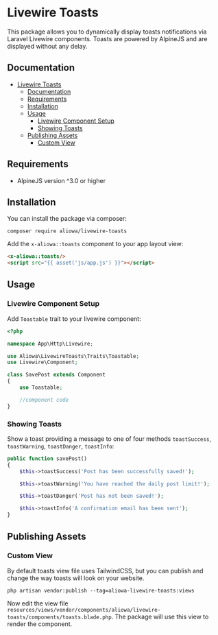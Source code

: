 # Livewire Toasts

This package allows you to dynamically display toasts notifications via Laravel Livewire components. Toasts are powered by AlpineJS and are displayed without any delay.

## Documentation

- [Livewire Toasts](#livewire-toasts)
  - [Documentation](#documentation)
  - [Requirements](#requirements)
  - [Installation](#installation)
  - [Usage](#usage)
    - [Livewire Component Setup](#livewire-component-setup)
    - [Showing Toasts](#showing-toasts)
  - [Publishing Assets](#publishing-assets)
    - [Custom View](#custom-view)

## Requirements

- AlpineJS version ^3.0 or higher

## Installation

You can install the package via composer:

```console
composer require aliowa/livewire-toasts
```

Add the `x-aliowa::toasts` component to your app layout view:

```html
<x-aliowa::toasts/>
<script src="{{ asset('js/app.js') }}"></script>
```

## Usage

### Livewire Component Setup

Add `Toastable` trait to your livewire component:

```php
<?php

namespace App\Http\Livewire;

use Aliowa\LivewireToasts\Traits\Toastable;
use Livewire\Component;

class SavePost extends Component
{
    use Toastable;

    //component code
}
```

### Showing Toasts

Show a toast providing a message to one of four methods `toastSuccess`, `toastWarning`, `toastDanger`, `toastInfo`:

```php
public function savePost()
{
    $this->toastSuccess('Post has been successfully saved!');

    $this->toastWarning('You have reached the daily post limit!');

    $this->toastDanger('Post has not been saved!');

    $this->toastInfo('A confirmation email has been sent');
}
```

## Publishing Assets

### Custom View

By default toasts view file uses TailwindCSS, but you can publish and change the way toasts will look on your website.

```console
php artisan vendor:publish --tag=aliowa-livewire-toasts:views
```

Now edit the view file `resources/views/vendor/components/aliowa/livewire-toasts/components/toasts.blade.php`. The package will use this view to render the component.